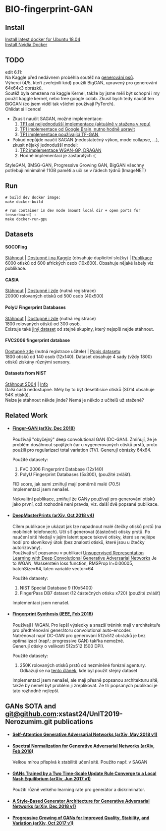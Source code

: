 # BIO-fingerprint-GAN

## Install
[Install latest docker for Ubuntu 18.04](https://www.digitalocean.com/community/tutorials/how-to-install-and-use-docker-on-ubuntu-18-04)  
[Install Nvidia Docker](https://github.com/NVIDIA/nvidia-docker)

## TODO
edit 6.11:  
Na Kaggle před nedávnem proběhla soutěž na [generování psů](https://www.kaggle.com/c/generative-dog-images/overview).  
Výherci (4/5, kteří zveřejnili kód) použili BigGAN, upravený pro generování 64x64x3 obrázků.  
Soutěž byla omezena na kaggle Kernel, takže by jsme měli být schopní i my použít kaggle kernel, nebo 
free google colab. Zkusil bych tedy naučit ten BiGGAN (co jsem viděl tak všichni používají PyTorch).  
Ohlídat si licence!  

* Zkusit naučit SAGAN, možné implementace: 
    1. [TF1 asi nejjednodušší implementace (aktuálně v stažena v repu)](https://github.com/taki0112/Self-Attention-GAN-Tensorflow) 
    2. [TF1 implementace od Google Brain, nutno hodně upravit](https://github.com/brain-research/self-attention-gan?fbclid=IwAR21-JpEZA3TBx1GOGpoLHeGFzR3NgluFsA9BtGNh-CYPVMKJztWT1tIgrs)
    3. [TF1 implementace používající TF-GAN, ](https://github.com/tensorflow/gan/tree/master/tensorflow_gan/examples/self_attention_estimator)
* Pokud nepůjde naučit SAGAN (nedostatečný výkon, mode collapse, ...), zkusit nějaký jednodušší model:
    1. [TF2 implementace WGAN-GP, DRAGAN](https://github.com/LynnHo/DCGAN-LSGAN-WGAN-GP-DRAGAN-Tensorflow-2) 
    2. Hodně implementací je zastaralých :(

StyleGAN, BMSG-GAN, Progressive Growing GAN, BigGAN všechny potřebují minimálně 11GB paměti a učí se v řádech týdnů (ImageNET)

## Run
```shell script
# build dev docker image:
make docker-build

# run container in dev mode (mount local dir + open ports for tensorboard) :
make docker-run-gpu
```

## Datasets

#### SOCOFing
[Stáhnout](https://drive.google.com/open?id=1netSFAA3xMxTUw7AwgnmUDvIfSUTPPME) |
[Dostupné i na Kaggle](https://www.kaggle.com/ruizgara/socofing) (obsahuje duplicitní složky) |
[Publikace](https://arxiv.org/pdf/1807.10609.pdf) \
6000 otisků od 600 afrických osob (10x600). Obsahuje nějaké labely viz publikace.

#### CASIA
[Stáhnout](https://drive.google.com/open?id=1-_qpfFk3nfBn6rd01PHHKJhG2pi9CImv) |
[Dostupné i zde](http://www.idealtest.org/dbDetailForUser.do?id=7) (nutná registrace) \
20000 rolovaných otisků od 500 osob (40x500)

#### PolyU Fingerprint Databases
[Stáhnout](https://drive.google.com/open?id=132CaZCbq4Z92KKo2oBWM4p54wC3BhpCN) |
[Dostupné i zde](http://www4.comp.polyu.edu.hk/~csajaykr/fingerprint.htm) (nutná registrace) \
1800 rolovaných otisků od 300 osob. \
Existuje také [jiný dataset](http://www4.comp.polyu.edu.hk/~biometrics/HRF/HRF_old.htm) od stejné skupiny, který nejspíš nejde stáhnout.

#### FVC2006 fingerprint database
[Dostupné zde](http://atvs.ii.uam.es/atvs/fvc2006.html) (nutná registrace učitele) |
[Popis datasetu](http://bias.csr.unibo.it/fvc2006/databases.asp)  \
1800 otisků od 140 osob (12x140). Dataset obsahuje 4 sady (vždy 1800) otisků získány různými sensory.

#### Datasets from NIST
[Stáhnout SD04](https://drive.google.com/open?id=1vkwb87E1_fuXUG9q2KHI2mBMWgspxRg_) |
[Info](https://www.nist.gov/itl/iad/image-group/resources/biometric-special-databases-and-software) \
Další části nedostupné. Měly by to být desetitisíce otisků (SD14 obsahuje 54K otisků). \
Nelze je stáhnout někde jinde? Nemá je někdo z učitelů už stažené?  

## Related Work
* #### [Finger-GAN (arXiv, Dec 2018)](https://arxiv.org/abs/1812.10482)  
    Používají "obyčejný" deep convolutional GAN (DC-GAN). 
    Zmiňují, že je problém dosáhnout spojitých čar u vygenerovaných otisků prstů, proto
    použili pro regularizaci total variation (TV). 
    Generují obrázky 64x64.  
    
    Použité datasety:
    1. FVC 2006 Fingerprint Database (12x140)
    2. PolyU Fingerprint Databases (5x300), (použité zvlášť).  
    
    FID score, jak sami zmiňují mají poměrně malé (70.5)  
    Implementaci jsem nenašel.
    
    Nekvalitní publikace, zmiňují že GANy používají pro generování otisků jako první, 
    což rozhodně neni pravda, viz. další dvě popsané publikace.
    
* #### [DeepMasterPrints (arXiv, Oct 2018 v4)](https://arxiv.org/abs/1705.07386)  
    Cílem publikace je ukázat jak lze napadnout malé čtečky otisků prstů (na mobilních telefonech).
    Učí síť generovat (částečné) otisky prstů. Po naučení sítě hledají v jejím latent space takové otisky, které 
    se nejlépe hodí pro slovníkový útok (bez znalosti otisků, které jsou u čtečky autorizovány).  
    Používají síť popsanou v publikaci [Unsupervised Representation Learning with Deep Convolutional Generative Adversarial Networks](https://arxiv.org/abs/1511.06434)
    Je to WGAN, Wasserstein loss function, RMSProp lr=0.00005, batchSize=64, laten variable vector=64
    
    Použité datasety:
    1. NIST Special Database 9 (10x5400)  
    2. FingerPass DB7 dataset (12 částečných otisku x720) (použité zvlášť)  
    
     Implementaci jsem nenašel.
    
    
* #### [Fingerprint Synthesis (IEEE, Feb 2018)](https://ieeexplore.ieee.org/document/8411200)
    Používají I-WGAN. Pro lepší výsledky a snazší trénink mají v architektuře pro předtrénování generátoru convolutional auto-encoder.  
    Natrénovat např DC-GAN pro generování 512x512 obrázků je bez optimalizací (např.: progressive GAN) takřka nemožné.    
    Generují otisky o velikosti 512x512 (500 DPI). 
    
    Použité datasety:
    1. 250K rolovaných otisků prstů od nezmíněné forézní agentury. Odkazují se na [tento článek](https://ieeexplore.ieee.org/document/8272728), 
    kde byl použit stejný dataset
    
    Implementaci jsem nenašel, ale mají přesně popsanou architekturu sítě, takže by neměl být problém ji zreplikovat.
    Ze tří popsaných publikací je tato rozhodně nejlepší.


## GANs SOTA and git@github.com:xstast24/UnIT2019-Nerozumim.git publications
* #### [Self-Attention Generative Adversarial Networks (arXiv, May 2018 v1)](https://arxiv.org/abs/1805.08318)
    
* #### [Spectral Normalization for Generative Adversarial Networks (arXiv, Feb 2018)](https://arxiv.org/abs/1802.05957)
    Velkou mírou přispívá k stabilitě učení sítě. Použito např. v SAGAN
* #### [GANs Trained by a Two Time-Scale Update Rule Converge to a Local Nash Equilibrium (arXiv, Jun 2017 v1)](https://arxiv.org/abs/1706.08500)
    Použití různě velkého learning rate pro generátor a diskriminator.
* #### [A Style-Based Generator Architecture for Generative Adversarial Networks (arXiv, Dec 2018 v1)](https://arxiv.org/abs/1812.04948)

* #### [Progressive Growing of GANs for Improved Quality, Stability, and Variation (arXiv, Oct 2017 v1)](https://arxiv.org/abs/1710.10196)
